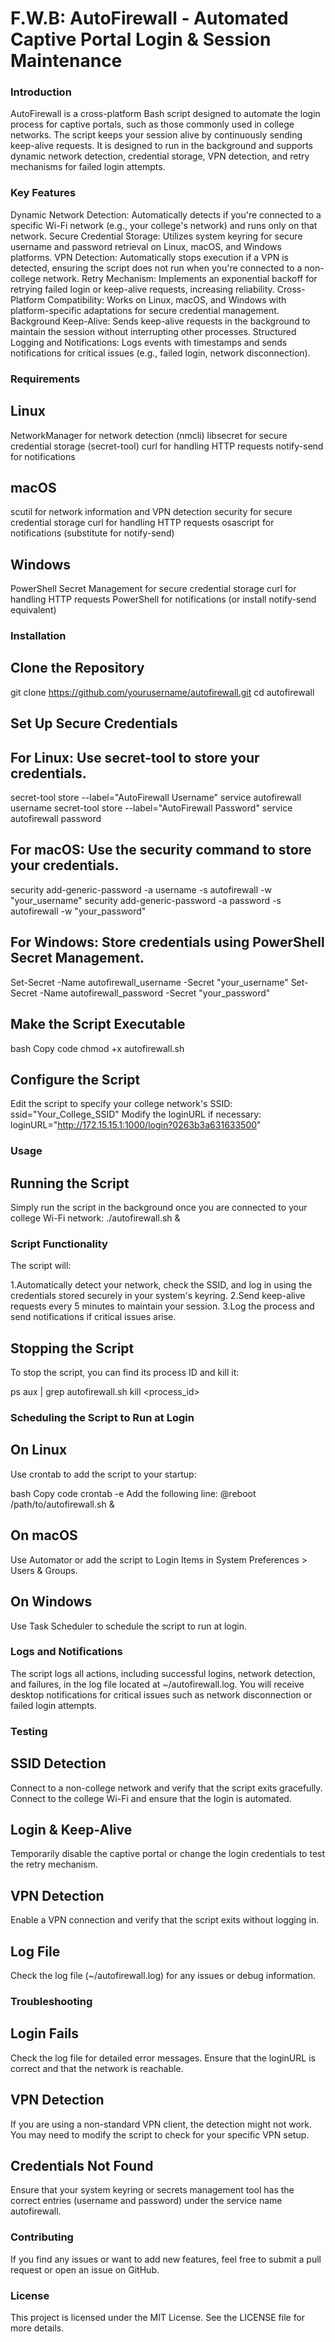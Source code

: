 # F.W.B: AutoFirewall - Automated Captive Portal Login & Session Maintenance

### Introduction

AutoFirewall is a cross-platform Bash script designed to automate the login process for captive portals, such as those commonly used in college networks. The script keeps your session alive by continuously sending keep-alive requests. It is designed to run in the background and supports dynamic network detection, credential storage, VPN detection, and retry mechanisms for failed login attempts.

### Key Features

Dynamic Network Detection: Automatically detects if you're connected to a specific Wi-Fi network (e.g., your college's network) and runs only on that network.
Secure Credential Storage: Utilizes system keyring for secure username and password retrieval on Linux, macOS, and Windows platforms.
VPN Detection: Automatically stops execution if a VPN is detected, ensuring the script does not run when you're connected to a non-college network.
Retry Mechanism: Implements an exponential backoff for retrying failed login or keep-alive requests, increasing reliability.
Cross-Platform Compatibility: Works on Linux, macOS, and Windows with platform-specific adaptations for secure credential management.
Background Keep-Alive: Sends keep-alive requests in the background to maintain the session without interrupting other processes.
Structured Logging and Notifications: Logs events with timestamps and sends notifications for critical issues (e.g., failed login, network disconnection).

### Requirements

## Linux
NetworkManager for network detection (nmcli)
libsecret for secure credential storage (secret-tool)
curl for handling HTTP requests
notify-send for notifications

## macOS
scutil for network information and VPN detection
security for secure credential storage
curl for handling HTTP requests
osascript for notifications (substitute for notify-send)

## Windows
PowerShell Secret Management for secure credential storage
curl for handling HTTP requests
PowerShell for notifications (or install notify-send equivalent)

### Installation

## Clone the Repository
git clone https://github.com/yourusername/autofirewall.git
cd autofirewall

## Set Up Secure Credentials

## For Linux: Use secret-tool to store your credentials.

secret-tool store --label="AutoFirewall Username" service autofirewall username
secret-tool store --label="AutoFirewall Password" service autofirewall password

## For macOS: Use the security command to store your credentials.

security add-generic-password -a username -s autofirewall -w "your_username"
security add-generic-password -a password -s autofirewall -w "your_password"

## For Windows: Store credentials using PowerShell Secret Management.

Set-Secret -Name autofirewall_username -Secret "your_username"
Set-Secret -Name autofirewall_password -Secret "your_password"

## Make the Script Executable
bash
Copy code
chmod +x autofirewall.sh

## Configure the Script
Edit the script to specify your college network's SSID:
ssid="Your_College_SSID"
Modify the loginURL if necessary:
loginURL="http://172.15.15.1:1000/login?0263b3a631633500"

### Usage

## Running the Script

Simply run the script in the background once you are connected to your college Wi-Fi network:
./autofirewall.sh &

### Script Functionality

The script will:

1.Automatically detect your network, check the SSID, and log in using the credentials stored securely in your system's keyring.
2.Send keep-alive requests every 5 minutes to maintain your session.
3.Log the process and send notifications if critical issues arise.

## Stopping the Script

To stop the script, you can find its process ID and kill it:

ps aux | grep autofirewall.sh
kill <process_id>

### Scheduling the Script to Run at Login

## On Linux
Use crontab to add the script to your startup:

bash
Copy code
crontab -e
Add the following line:
@reboot /path/to/autofirewall.sh &

## On macOS
Use Automator or add the script to Login Items in System Preferences > Users & Groups.

## On Windows
Use Task Scheduler to schedule the script to run at login.

### Logs and Notifications
The script logs all actions, including successful logins, network detection, and failures, in the log file located at ~/autofirewall.log. You will receive desktop notifications for critical issues such as network disconnection or failed login attempts.

### Testing
## SSID Detection
Connect to a non-college network and verify that the script exits gracefully.
Connect to the college Wi-Fi and ensure that the login is automated.

## Login & Keep-Alive
Temporarily disable the captive portal or change the login credentials to test the retry mechanism.

## VPN Detection
Enable a VPN connection and verify that the script exits without logging in.

## Log File
Check the log file (~/autofirewall.log) for any issues or debug information.

### Troubleshooting

## Login Fails
Check the log file for detailed error messages. Ensure that the loginURL is correct and that the network is reachable.

## VPN Detection
If you are using a non-standard VPN client, the detection might not work. You may need to modify the script to check for your specific VPN setup.

## Credentials Not Found
Ensure that your system keyring or secrets management tool has the correct entries (username and password) under the service name autofirewall.

### Contributing
If you find any issues or want to add new features, feel free to submit a pull request or open an issue on GitHub.

### License
This project is licensed under the MIT License. See the LICENSE file for more details.
